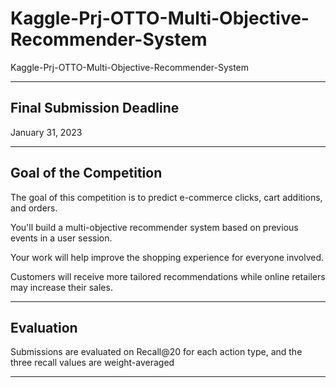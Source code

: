 # Kaggle-Prj-OTTO-Multi-Objective-Recommender-System
Kaggle-Prj-OTTO-Multi-Objective-Recommender-System

-----

## Final Submission Deadline

January 31, 2023

-----

## Goal of the Competition

The goal of this competition is to predict e-commerce clicks, cart additions, and orders. 

You'll build a multi-objective recommender system based on previous events in a user session.

Your work will help improve the shopping experience for everyone involved. 

Customers will receive more tailored recommendations while online retailers may increase their sales.

-----

## Evaluation

Submissions are evaluated on Recall@20 for each action type, and the three recall values are weight-averaged

-----
